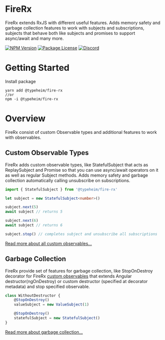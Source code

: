 # FireRx 

FireRx extends RxJS with different useful features. Adds memory safety and garbage collection features to work with subjects 
and subscriptions, subjects that behave both like subjects and promises to support async/await and many more. 
<p>
    <a href="https://www.npmjs.com/package/@typeheim/fire-rx" target="_blank"><img src="https://img.shields.io/npm/v/@typeheim/fire-rx.svg" alt="NPM Version" /></a>
    <a href="https://www.npmjs.com/package/@typeheim/fire-rx" target="_blank"><img src="https://img.shields.io/npm/l/@typeheim/fire-rx.svg" alt="Package License" /></a>
    <a href="https://discord.gg/dmMznp9" target="_blank"><img src="https://img.shields.io/badge/discord-online-brightgreen.svg" alt="Discord"/></a>
</p>

# Getting Started

Install package

```shell
yarn add @typeheim/fire-rx
//or
npm -i @typeheim/fire-rx
```

# Overview

FireRx consist of custom Observable types and additional features to work with observables.

## Custom Observable Types 

FireRx adds custom observable types, like StatefulSubject that acts as ReplaySubject and Promise so that you can use async/await operators on it as well as regular Subject methods. 
Adds memory safety and garbage collection automatically calling unsubscribe on subscriptions.

```typescript
import { StatefulSubject } from '@typeheim/fire-rx'

let subject = new StatefulSubject<number>()

subject.next(5)  
await subject // returns 5

subject.next(6)
await subject // returns 6

subject.stop() // completes subject and unsubscribe all subscriptions
```
[Read more about all custom observables...](docs/custom-observables.md)

## Garbage Collection

FireRx provide set of features for garbage collection, like StopOnDestroy decorator for FireRx [custom observables](custom-observables.md) that extends Angular
destructor(ngOnDestroy) or custom destructor (specified at decorator metadata) and stop specified observable.

```typescript
class WithoutDestructor {
    @StopOnDestroy()
    valueSubject = new ValueSubject(1)

    @StopOnDestroy()
    statefulSubject = new StatefulSubject()
}
```
[Read more about garbage collection...](docs/garbage-collection.md)

